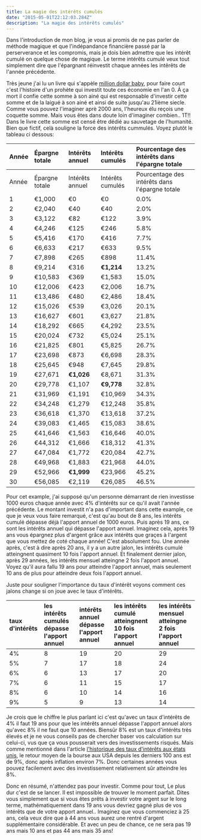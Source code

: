 ```yaml
---
title: La magie des intérêts cumulés
date: "2015-05-01T22:12:03.284Z"
description: "La magie des intérêts cumulés"
---
```


Dans l'introduction de mon blog, je vous ai promis de ne pas parler de méthode magique et que l'indépandance financière passé par la perserverance et les compromis, mais je dois bien admettre que les intérêt cumulé on quelque chose de magique. Le terme intérêts cumulé veux tout simplement dire que l'épargnant réinvestit chaque années les intêrêts de l'année précédente.

Très jeune j'ai lu un livre qui s'appèle [million dollar baby](), pour faire court c'est l'histoire d'un prohète qui investit toute ces économie en l'an 0. À ça mort il confie cette somme à son ainé qui est responsable d'investir cette somme et de la laigué à son ainé et ainsi de suite jusqu'au 21ième siecle. Comme vous pouvez l'imaginer aprè 2000 ans, l'heureux élu reçois une coquette somme. Mais vous êtes dans doute loin d'imaginer combien.. 1T!! Dans le livre cette somme est censé être dédié au sauvetage de l'humanité. Bien que fictif, celà souligne la force des intérêts cummulés. Voyez plutôt le tableau ci dessous:


Année	| Épargne totale | Intérêts annuel|	Intérêts cumulés	|Pourcentage des intérêts dans l'épargne totale
:-| :- | :- |:-|:-
Année	|	Épargne totale	|	Intérêts annuel	|	Intérêts cumulés	|	Pourcentage des intérêts dans l'épargne totale
1	|	€1,000	|	€0	|	€0	|	0.0%
2	|	€2,040	|	€40	|	€40	|	2.0%
3	|	€3,122	|	€82	|	€122	|	3.9%
4	|	€4,246	|	€125	|	€246	|	5.8%
5	|	€5,416	|	€170	|	€416	|	7.7%
6	|	€6,633	|	€217	|	€633	|	9.5%
7	|	€7,898	|	€265	|	€898	|	11.4%
8	|	€9,214	|	€316	|	**€1,214**	|	13.2%
9	|	€10,583	|	€369	|	€1,583	|	15.0%
10	|	€12,006	|	€423	|	€2,006	|	16.7%
11	|	€13,486	|	€480	|	€2,486	|	18.4%
12	|	€15,026	|	€539	|	€3,026	|	20.1%
13	|	€16,627	|	€601	|	€3,627	|	21.8%
14	|	€18,292	|	€665	|	€4,292	|	23.5%
15	|	€20,024	|	€732	|	€5,024	|	25.1%
16	|	€21,825	|	€801	|	€5,825	|	26.7%
17	|	€23,698	|	€873	|	€6,698	|	28.3%
18	|	€25,645	|	€948	|	€7,645	|	29.8%
19	|	€27,671	|	**€1,026**	|	€8,671	|	31.3%
20	|	€29,778	|	€1,107	|	**€9,778**	|	32.8%
21	|	€31,969	|	€1,191	|	€10,969	|	34.3%
22	|	€34,248	|	€1,279	|	€12,248	|	35.8%
23	|	€36,618	|	€1,370	|	€13,618	|	37.2%
24	|	€39,083	|	€1,465	|	€15,083	|	38.6%
25	|	€41,646	|	€1,563	|	€16,646	|	40.0%
26	|	€44,312	|	€1,666	|	€18,312	|	41.3%
27	|	€47,084	|	€1,772	|	€20,084	|	42.7%
28	|	€49,968	|	€1,883	|	€21,968	|	44.0%
29	|	€52,966	|	**€1,999**	|	€23,966	|	45.2%
30	|	€56,085	|	€2,119	|	€26,085	|	46.5%

Pour cet example, j'ai supposé qu'un personne démarrant de rien investisse 1000 euros chaque année avec 4% d'intérêts sur ce qu'il avait l'année précédente. Le montant investit n'a pas d'important dans cette example, ce que je veux vous faire remarqué, c'est qu'au bout de 8 ans, les intérêts cumulé dépasse déjà l'apport annuel de 1000 euros. Puis après 19 ans, ce sont les intérêts annuel qui dépasse l'apport annuel. Imaginez cela, après 19 ans vous épargnez plus d'argent grâce aux intérêts que graçes à l'argent que vous mettez de coté chaque année! C'est absolument fou. Une année après, c'est à dire après 20 ans, il y a un autre jalon, les intérêts cumulé atteingnent quasiment 10 fois l'apport annuel. Et finalement dernier jalon, après 29 années, les intérêts mensuel atteingne 2 fois l'apport annuel. Voyez qu'il aura fallu 19 ans pour atteindre l'apport annuel, mais seulement 10 ans de plus pour atteindre deux fois l'apport annuel.

Juste pour souligner l'importance du taux d'intérêt voyons comment ces jalons change si on joue avec le taux d'intérêts.

taux d'intérêts | les intérêts cumulés dépasse l'apport annuel | intérêts annuel dépasse l'apport annuel |  les intérêts cumulé atteingnent 10 fois l'apport annuel | les intérêts mensuel atteingne 2 fois l'apport annuel
:- | :- | :- | :- | :-
4% | 8 | 19 | 20 | 29
5% | 7 | 17 | 18 | 24
6% | 6 | 13 | 17 | 20
7% | 6 | 11 | 15 | 17
8% | 6 | 10 | 14 | 16
9% | 5 | 9 | 13 | 14

Je crois que le chiffre le plus parlant ici c'est qu'avec un taux d'intérêts de 4% il faut 19 ans pour que les intérêts annuel dépasse l'apport annuel alors qu'avec 8% il ne faut que 10 années. Biensûr 8% est un taux d'intérêts très élevés et je ne vous conseils pas de chercher baser vos calculation sur celui-ci, vus que ça vous pousserait vers des investissements risqués. Mais comme mentionné dans l'article [l'historique des taux d'intérêts aux états unis](), le retour moyen de la bourse aux USA depuis les derniers 100 ans est de 9%, donc après inflation environ 7%. Donc certaines années vous pouvez facilement avec des investissement relativement sûr atteindre les 8%.

Donc en résumé, n'attendez pas pour investir. Comme pour tout, Le plus dur c'est de se lancer. Il est impossible de trouver le moment parfait. Dites vous simplement que si vous êtes prêts à investir votre argent sur le long terme, mathématiquement dans 19 ans vous devriez gagné plus de vos intérêts que de votre apport annuel.. Imaginez que vous commenciez à 25 ans, cela veux dire que à 44 ans vous aurez une rentré d'argent supplémentaire considérable. Et avec un peu de chance, ce ne sera pas 19 ans mais 10 ans et pas 44 ans mais 35 ans!
